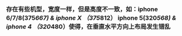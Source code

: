 ### 存在有些机型，宽度一样，但是高度不一致，如：iphone 6/7/8(375*667) & iphone X （375*812） iphone 5(320*568) & iphone 4 （320*480）使得，在垂直水平方向上布局发生错乱 

